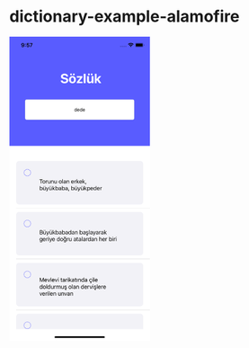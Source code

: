 # dictionary-example-alamofire

<img width="250" src="https://github.com/Senures/dictionary-example-alamofire/blob/main/img/home.png">
